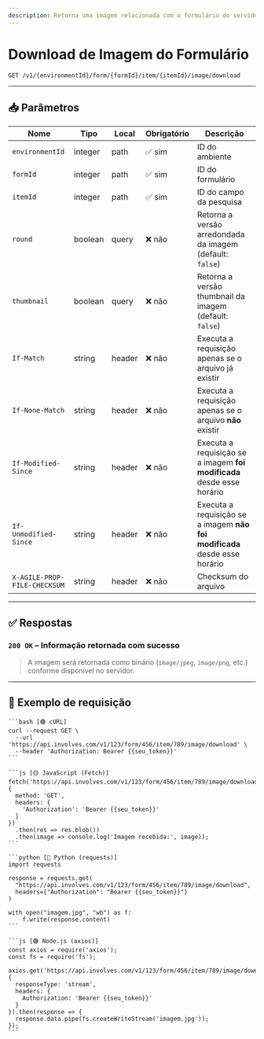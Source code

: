 ```yaml
---
description: Retorna uma imagem relacionada com o formulário do servidor.
---
```


# Download de Imagem do Formulário

`GET /v1/{environmentId}/form/{formId}/item/{itemId}/image/download`

***

## 📥 Parâmetros

| Nome                         | Tipo    | Local  | Obrigatório | Descrição                                                                  |
| ---------------------------- | ------- | ------ | ----------- | -------------------------------------------------------------------------- |
| `environmentId`              | integer | path   | ✅ sim       | ID do ambiente                                                             |
| `formId`                     | integer | path   | ✅ sim       | ID do formulário                                                           |
| `itemId`                     | integer | path   | ✅ sim       | ID do campo da pesquisa                                                    |
| `round`                      | boolean | query  | ❌ não       | Retorna a versão arredondada da imagem (default: `false`)                  |
| `thumbnail`                  | boolean | query  | ❌ não       | Retorna a versão thumbnail da imagem (default: `false`)                    |
| `If-Match`                   | string  | header | ❌ não       | Executa a requisição apenas se o arquivo já existir                        |
| `If-None-Match`              | string  | header | ❌ não       | Executa a requisição apenas se o arquivo **não** existir                   |
| `If-Modified-Since`          | string  | header | ❌ não       | Executa a requisição se a imagem **foi modificada** desde esse horário     |
| `If-Unmodified-Since`        | string  | header | ❌ não       | Executa a requisição se a imagem **não foi modificada** desde esse horário |
| `X-AGILE-PROP-FILE-CHECKSUM` | string  | header | ❌ não       | Checksum do arquivo                                                        |

***

## ✅ Respostas

### `200 OK` – Informação retornada com sucesso

> A imagem será retornada como binário (`image/jpeg`, `image/png`, etc.) conforme disponível no servidor.

***

## 📘 Exemplo de requisição

````tabs
```bash [🟢 cURL]
curl --request GET \
  --url 'https://api.involves.com/v1/123/form/456/item/789/image/download' \
  --header 'Authorization: Bearer {{seu_token}}'
```

```js [🟡 JavaScript (Fetch)]
fetch('https://api.involves.com/v1/123/form/456/item/789/image/download', {
  method: 'GET',
  headers: {
    'Authorization': 'Bearer {{seu_token}}'
  }
})
  .then(res => res.blob())
  .then(image => console.log('Imagem recebida:', image));
```

```python [🔵 Python (requests)]
import requests

response = requests.get(
  "https://api.involves.com/v1/123/form/456/item/789/image/download",
  headers={"Authorization": "Bearer {{seu_token}}"}
)

with open("imagem.jpg", "wb") as f:
    f.write(response.content)
```

```js [🟣 Node.js (axios)]
const axios = require('axios');
const fs = require('fs');

axios.get('https://api.involves.com/v1/123/form/456/item/789/image/download', {
  responseType: 'stream',
  headers: {
    Authorization: 'Bearer {{seu_token}}'
  }
}).then(response => {
  response.data.pipe(fs.createWriteStream('imagem.jpg'));
});
```
````
